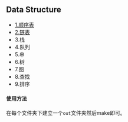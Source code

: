 ## Data Structure

- [1.顺序表](./1.SequenceList)
- [2.链表](./2.LinkList)
- 3.栈
- 4.队列
- 5.串
- 6.树
- 7.图
- 8.查找
- 9.排序



#### 使用方法

在每个文件夹下建立一个`out`文件夹然后make即可。
